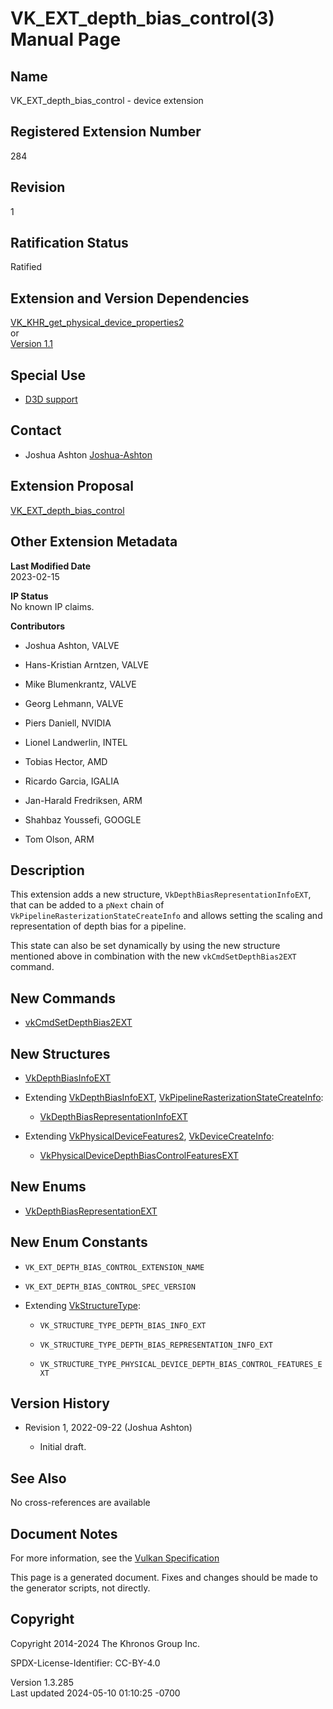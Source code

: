 # VK_EXT_depth_bias_control(3) Manual Page

## Name

VK_EXT_depth_bias_control - device extension



## <a href="#_registered_extension_number" class="anchor"></a>Registered Extension Number

284

## <a href="#_revision" class="anchor"></a>Revision

1

## <a href="#_ratification_status" class="anchor"></a>Ratification Status

Ratified

## <a href="#_extension_and_version_dependencies" class="anchor"></a>Extension and Version Dependencies

[VK_KHR_get_physical_device_properties2](https://registry.khronos.org/vulkan/specs/1.3-extensions/man/html/VK_KHR_get_physical_device_properties2.html)  
or  
[Version 1.1](#versions-1.1)  

## <a href="#_special_use" class="anchor"></a>Special Use

- <a
  href="https://registry.khronos.org/vulkan/specs/1.3-extensions/html/vkspec.html#extendingvulkan-compatibility-specialuse"
  target="_blank" rel="noopener">D3D support</a>

## <a href="#_contact" class="anchor"></a>Contact

- Joshua Ashton <a
  href="https://github.com/KhronosGroup/Vulkan-Docs/issues/new?body=%5BVK_EXT_depth_bias_control%5D%20@Joshua-Ashton%0A*Here%20describe%20the%20issue%20or%20question%20you%20have%20about%20the%20VK_EXT_depth_bias_control%20extension*"
  target="_blank" rel="nofollow noopener"><em></em>Joshua-Ashton</a>

## <a href="#_extension_proposal" class="anchor"></a>Extension Proposal

[VK_EXT_depth_bias_control](https://github.com/KhronosGroup/Vulkan-Docs/tree/main/proposals/VK_EXT_depth_bias_control.adoc)

## <a href="#_other_extension_metadata" class="anchor"></a>Other Extension Metadata

**Last Modified Date**  
2023-02-15

**IP Status**  
No known IP claims.

**Contributors**  
- Joshua Ashton, VALVE

- Hans-Kristian Arntzen, VALVE

- Mike Blumenkrantz, VALVE

- Georg Lehmann, VALVE

- Piers Daniell, NVIDIA

- Lionel Landwerlin, INTEL

- Tobias Hector, AMD

- Ricardo Garcia, IGALIA

- Jan-Harald Fredriksen, ARM

- Shahbaz Youssefi, GOOGLE

- Tom Olson, ARM

## <a href="#_description" class="anchor"></a>Description

This extension adds a new structure, `VkDepthBiasRepresentationInfoEXT`,
that can be added to a `pNext` chain of
`VkPipelineRasterizationStateCreateInfo` and allows setting the scaling
and representation of depth bias for a pipeline.

This state can also be set dynamically by using the new structure
mentioned above in combination with the new `vkCmdSetDepthBias2EXT`
command.

## <a href="#_new_commands" class="anchor"></a>New Commands

- [vkCmdSetDepthBias2EXT](https://registry.khronos.org/vulkan/specs/1.3-extensions/man/html/vkCmdSetDepthBias2EXT.html)

## <a href="#_new_structures" class="anchor"></a>New Structures

- [VkDepthBiasInfoEXT](https://registry.khronos.org/vulkan/specs/1.3-extensions/man/html/VkDepthBiasInfoEXT.html)

- Extending [VkDepthBiasInfoEXT](https://registry.khronos.org/vulkan/specs/1.3-extensions/man/html/VkDepthBiasInfoEXT.html),
  [VkPipelineRasterizationStateCreateInfo](https://registry.khronos.org/vulkan/specs/1.3-extensions/man/html/VkPipelineRasterizationStateCreateInfo.html):

  - [VkDepthBiasRepresentationInfoEXT](https://registry.khronos.org/vulkan/specs/1.3-extensions/man/html/VkDepthBiasRepresentationInfoEXT.html)

- Extending [VkPhysicalDeviceFeatures2](https://registry.khronos.org/vulkan/specs/1.3-extensions/man/html/VkPhysicalDeviceFeatures2.html),
  [VkDeviceCreateInfo](https://registry.khronos.org/vulkan/specs/1.3-extensions/man/html/VkDeviceCreateInfo.html):

  - [VkPhysicalDeviceDepthBiasControlFeaturesEXT](https://registry.khronos.org/vulkan/specs/1.3-extensions/man/html/VkPhysicalDeviceDepthBiasControlFeaturesEXT.html)

## <a href="#_new_enums" class="anchor"></a>New Enums

- [VkDepthBiasRepresentationEXT](https://registry.khronos.org/vulkan/specs/1.3-extensions/man/html/VkDepthBiasRepresentationEXT.html)

## <a href="#_new_enum_constants" class="anchor"></a>New Enum Constants

- `VK_EXT_DEPTH_BIAS_CONTROL_EXTENSION_NAME`

- `VK_EXT_DEPTH_BIAS_CONTROL_SPEC_VERSION`

- Extending [VkStructureType](https://registry.khronos.org/vulkan/specs/1.3-extensions/man/html/VkStructureType.html):

  - `VK_STRUCTURE_TYPE_DEPTH_BIAS_INFO_EXT`

  - `VK_STRUCTURE_TYPE_DEPTH_BIAS_REPRESENTATION_INFO_EXT`

  - `VK_STRUCTURE_TYPE_PHYSICAL_DEVICE_DEPTH_BIAS_CONTROL_FEATURES_EXT`

## <a href="#_version_history" class="anchor"></a>Version History

- Revision 1, 2022-09-22 (Joshua Ashton)

  - Initial draft.

## <a href="#_see_also" class="anchor"></a>See Also

No cross-references are available

## <a href="#_document_notes" class="anchor"></a>Document Notes

For more information, see the <a
href="https://registry.khronos.org/vulkan/specs/1.3-extensions/html/vkspec.html#VK_EXT_depth_bias_control"
target="_blank" rel="noopener">Vulkan Specification</a>

This page is a generated document. Fixes and changes should be made to
the generator scripts, not directly.

## <a href="#_copyright" class="anchor"></a>Copyright

Copyright 2014-2024 The Khronos Group Inc.

SPDX-License-Identifier: CC-BY-4.0

Version 1.3.285  
Last updated 2024-05-10 01:10:25 -0700
